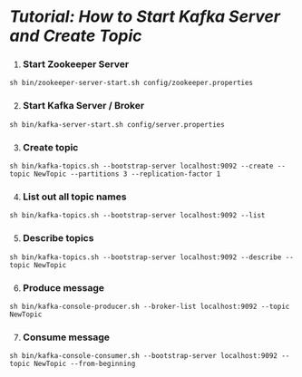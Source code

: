 # *Tutorial: How to Start Kafka Server and Create Topic*

1. ### Start Zookeeper Server

`sh bin/zookeeper-server-start.sh config/zookeeper.properties`

2. ### Start Kafka Server / Broker

`sh bin/kafka-server-start.sh config/server.properties`

3. ### Create topic

`sh bin/kafka-topics.sh --bootstrap-server localhost:9092 --create --topic NewTopic --partitions 3 --replication-factor 1`

4. ### List out all topic names

`sh bin/kafka-topics.sh --bootstrap-server localhost:9092 --list`

5. ### Describe topics

`sh bin/kafka-topics.sh --bootstrap-server localhost:9092 --describe --topic NewTopic`

6. ### Produce message

`sh bin/kafka-console-producer.sh --broker-list localhost:9092 --topic NewTopic`

7. ### Сonsume message

`sh bin/kafka-console-consumer.sh --bootstrap-server localhost:9092 --topic NewTopic --from-beginning`